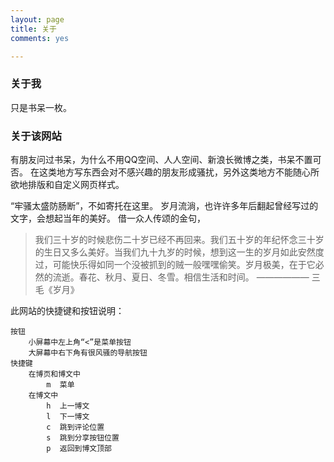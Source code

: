 ```yaml
---
layout: page
title: 关于
comments: yes

---
```


### 关于我

只是书呆一枚。

### 关于该网站

有朋友问过书呆，为什么不用QQ空间、人人空间、新浪长微博之类，书呆不置可否。
在这类地方写东西会对不感兴趣的朋友形成骚扰，另外这类地方不能随心所欲地排版和自定义网页样式。

“牢骚太盛防肠断”，不如寄托在这里。
岁月流淌，也许许多年后翻起曾经写过的文字，会想起当年的美好。
借一众人传颂的金句，

> 我们三十岁的时候悲伤二十岁已经不再回来。我们五十岁的年纪怀念三十岁的生日又多么美好。当我们九十九岁的时候，想到这一生的岁月如此安然度过，可能快乐得如同一个没被抓到的贼一般嘿嘿偷笑。岁月极美，在于它必然的流逝。春花、秋月、夏日、冬雪。相信生活和时间。
> 	—————— 三毛《岁月》

此网站的快捷键和按钮说明：

	按钮
		小屏幕中左上角“<”是菜单按钮
		大屏幕中右下角有很风骚的导航按钮
	快捷键
		在博页和博文中
			m  菜单
		在博文中
			h  上一博文
			l  下一博文
			c  跳到评论位置
			s  跳到分享按钮位置
			p  返回到博文顶部

